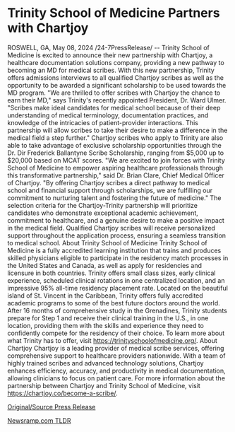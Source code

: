 # Trinity School of Medicine Partners with Chartjoy

ROSWELL, GA, May 08, 2024 /24-7PressRelease/ -- Trinity School of Medicine is excited to announce their new partnership with Chartjoy, a healthcare documentation solutions company, providing a new pathway to becoming an MD for medical scribes. With this new partnership, Trinity offers admissions interviews to all qualified Chartjoy scribes as well as the opportunity to be awarded a significant scholarship to be used towards the MD program.  "We are thrilled to offer scribes with Chartjoy the chance to earn their MD," says Trinity's recently appointed President, Dr. Ward Ulmer. "Scribes make ideal candidates for medical school because of their deep understanding of medical terminology, documentation practices, and knowledge of the intricacies of patient-provider interactions. This partnership will allow scribes to take their desire to make a difference in the medical field a step further."   Chartjoy scribes who apply to Trinity are also able to take advantage of exclusive scholarship opportunities through the Dr. Dir Frederick Ballantyne Scribe Scholarship, ranging from $5,000 up to $20,000 based on MCAT scores.   "We are excited to join forces with Trinity School of Medicine to empower aspiring healthcare professionals through this transformative partnership," said Dr. Brian Clare, Chief Medical Officer of Chartjoy. "By offering Chartjoy scribes a direct pathway to medical school and financial support through scholarships, we are fulfilling our commitment to nurturing talent and fostering the future of medicine."  The selection criteria for the Chartjoy-Trinity partnership will prioritize candidates who demonstrate exceptional academic achievement, commitment to healthcare, and a genuine desire to make a positive impact in the medical field. Qualified Chartjoy scribes will receive personalized support throughout the application process, ensuring a seamless transition to medical school.  About Trinity School of Medicine  Trinity School of Medicine is a fully accredited learning institution that trains and produces skilled physicians eligible to participate in the residency match processes in the United States and Canada, as well as apply for residencies and licensure in both countries. Trinity offers small class sizes, early clinical experience, scheduled clinical rotations in one centralized location, and an impressive 95% all-time residency placement rate.   Located on the beautiful island of St. Vincent in the Caribbean, Trinity offers fully accredited academic programs to some of the best future doctors around the world. After 16 months of comprehensive study in the Grenadines, Trinity students prepare for Step 1 and receive their clinical training in the U.S., in one location, providing them with the skills and experience they need to confidently compete for the residency of their choice. To learn more about what Trinity has to offer, visit https://trinityschoolofmedicine.org/.  About Chartjoy  Chartjoy is a leading provider of medical scribe services, offering comprehensive support to healthcare providers nationwide. With a team of highly trained scribes and advanced technology solutions, Chartjoy enhances efficiency, accuracy, and productivity in medical documentation, allowing clinicians to focus on patient care. For more information about the partnership between Chartjoy and Trinity School of Medicine, visit https://chartjoy.co/become-a-scribe/. 

[Original/Source Press Release](https://www.24-7pressrelease.com/press-release/510636/trinity-school-of-medicine-partners-with-chartjoy) 

[Newsramp.com TLDR](https://newsramp.com/None) 